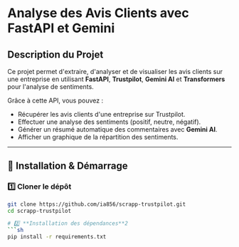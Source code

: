 # Analyse des Avis Clients avec FastAPI et Gemini

## Description du Projet

Ce projet permet d'extraire, d'analyser et de visualiser les avis clients sur une entreprise en utilisant **FastAPI**, **Trustpilot**, **Gemini AI** et **Transformers** pour l'analyse de sentiments.

Grâce à cette API, vous pouvez :
- Récupérer les avis clients d'une entreprise sur Trustpilot.
- Effectuer une analyse des sentiments (positif, neutre, négatif).
- Générer un résumé automatique des commentaires avec **Gemini AI**.
- Afficher un graphique de la répartition des sentiments.

---

## 🚀 Installation & Démarrage

### 1️⃣ **Cloner le dépôt**
```sh
git clone https://github.com/ia856/scrapp-trustpilot.git
cd scrapp-trustpilot

# 2️⃣ **Installation des dépendances**2️
```sh
pip install -r requirements.txt

